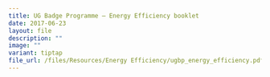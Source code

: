```yaml
---
title: UG Badge Programme – Energy Efficiency booklet
date: 2017-06-23
layout: file
description: ""
image: ""
variant: tiptap
file_url: /files/Resources/Energy Efficiency/ugbp_energy_efficiency.pdf
---
```


